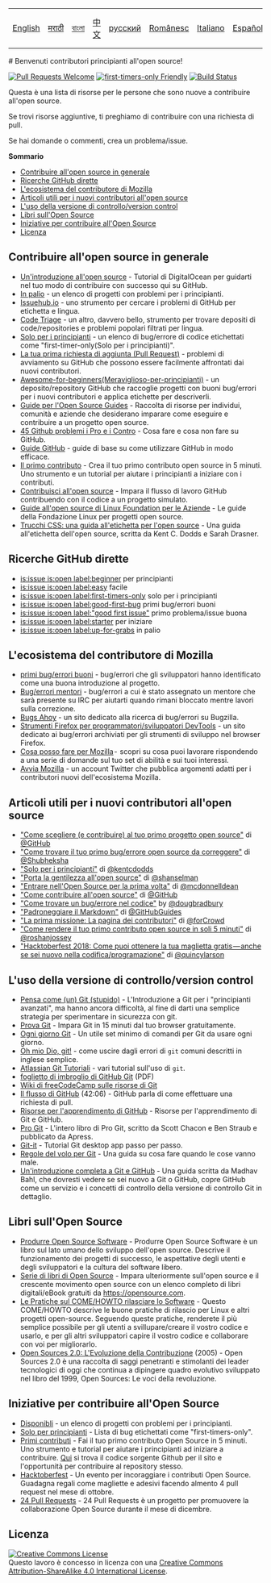 <table>
    <tr>
        <!-- Do not translate this table -->
        <td><a href="./README.md"> English </a></td>
        <td><a href="./README-MR.md"> मराठी </a></td>
        <td><a href="./README-BN.md"> বাংলা </a></td>
        <td><a href="./README-CN.md"> 中文 </a></td>
        <td><a href="./README-RU.md"> русский </a></td>
        <td><a href="./README-RO.md"> Românesc </a></td>
        <td><a href="./README-IT.md"> Italiano </a></td>
        <td><a href="./README-ES.md"> Español </a></td>
        <td><a href="./README-pt-BR.md"> Português (BR) </a></td>
        <td><a href="./README-DE.md"> Deutsch </a></td>
        <td><a href="./README-GR.md"> Ελληνικά </a></td>
        <td><a href="./README-FR.md"> Français </a></td>
        <td><a href="./README-TR.md"> Turkish </a></td>
        <td><a href="./README-KO.md"> 한국어 </a></td>
    </tr>
</table>
# Benvenuti contributori principianti all'open source!

[![Pull Requests Welcome](https://img.shields.io/badge/PRs-welcome-brightgreen.svg?style=flat)](http://makeapullrequest.com)
[![first-timers-only Friendly](https://img.shields.io/badge/first--timers--only-friendly-blue.svg)](http://www.firsttimersonly.com/)
[![Build Status](https://travis-ci.org/freeCodeCamp/how-to-contribute-to-open-source.svg?branch=master)](https://travis-ci.org/freeCodeCamp/how-to-contribute-to-open-source)

Questa è una lista di risorse per le persone che sono nuove a contribuire all'open source.

Se trovi risorse aggiuntive, ti preghiamo di contribuire con una richiesta di pull.

Se hai domande o commenti, crea un problema/issue.

**Sommario**
- [Contribuire all'open source in generale](#contribuire-allopen-source-in-generale)
- [Ricerche GitHub dirette](#ricerche-github-dirette)
- [L'ecosistema del contributore di Mozilla](#lecosistema-del-contributore-di-mozilla)
- [Articoli utili per i nuovi contributori all'open source](#articoli-utili-per-i-nuovi-contributori-allopen-source)
- [L'uso della versione di controllo/version control](#luso-della-versione-di-controlloversion-control)
- [Libri sull'Open Source](#libri-sullopen-source)
- [Iniziative per contribuire all'Open Source](#iniziative-open-source)
- [Licenza](#licenza)

## Contribuire all'open source in generale
- [Un'introduzione all'open source](https://www.digitalocean.com/community/tutorial_series/an-introduction-to-open-source) - Tutorial di DigitalOcean per guidarti nel tuo modo di contribuire con successo qui su GitHub.
- [In palio](http://up-for-grabs.net/#/) - un elenco di progetti con problemi per i principianti.
- [Issuehub.io](http://issuehub.pro/) - uno strumento per cercare i problemi di GitHub per etichetta e lingua.
- [Code Triage](https://www.codetriage.com/) - un altro, davvero bello, strumento per trovare depositi di code/repositories e problemi popolari filtrati per lingua.
- [Solo per i principianti](http://www.firsttimersonly.com/) - un elenco di bug/errore di codice etichettati come "first-timer-only(Solo per i principianti)".
- [La tua prima richiesta di aggiunta (Pull Request)](https://twitter.com/yourfirstpr) - problemi di avviamento su GitHub che possono essere facilmente affrontati dai nuovi contributori.
- [Awesome-for-beginners(Meraviglioso-per-principianti)](https://github.com/MunGell/awesome-for-beginners) - un deposito/repository GitHub che raccoglie progetti con buoni bug/errori per i nuovi contributori e applica etichette per descriverli.
- [Guide per l'Open Source Guides](https://opensource.guide/) - Raccolta di risorse per individui, comunità e aziende che desiderano imparare come eseguire e contribuire a un progetto open source.
- [45 Github problemi i Pro e i Contro](https://hackernoon.com/45-github-issues-dos-and-donts-dfec9ab4b612) - Cosa fare e cosa non fare su GitHub.
- [Guide GitHub](https://guides.github.com/) - guide di base su come utilizzare GitHub in modo efficace.
- [Il primo contributo](https://firstcontributions.github.io/) - Crea il tuo primo contributo open source in 5 minuti. Uno strumento e un tutorial per aiutare i principianti a iniziare con i contributi.
- [Contribuisci all'open source](https://github.com/danthareja/contribute-to-open-source) - Impara il flusso di lavoro GitHub contribuendo con il codice a un progetto simulato.
- [Guide all'open source di Linux Foundation per le Aziende](https://www.linuxfoundation.org/resources/open-source-guides/) - Le guide della Fondazione Linux per progetti open source.
- [Trucchi CSS: una guida all'etichetta per l'open source](https://css-tricks.com/open-source-etiquette-guidebook/) - Una guida all'etichetta dell'open source, scritta da Kent C. Dodds e Sarah Drasner.

## Ricerche GitHub dirette

- [is:issue is:open label:beginner](https://github.com/search?utf8=%E2%9C%93&q=is%3Aissue+is%3Aopen+label%3Abeginner) per principianti
- [is:issue is:open label:easy](https://github.com/search?utf8=%E2%9C%93&q=is%3Aissue+is%3Aopen+label%3Aeasy) facile
- [is:issue is:open label:first-timers-only](https://github.com/search?utf8=%E2%9C%93&q=is%3Aissue+is%3Aopen+label%3Afirst-timers-only) solo per i principianti
- [is:issue is:open label:good-first-bug](https://github.com/search?utf8=%E2%9C%93&q=is%3Aissue+is%3Aopen+label%3Agood-first-bug) primi bug/errori buoni
- [is:issue is:open label:"good first issue"](https://github.com/search?utf8=%E2%9C%93&q=is%3Aissue+is%3Aopen+label%3A"good+first+issue") primo problema/issue buona
- [is:issue is:open label:starter](https://github.com/search?utf8=%E2%9C%93&q=is%3Aissue+is%3Aopen+label%3Astarter) per iniziare
- [is:issue is:open label:up-for-grabs](https://github.com/search?utf8=%E2%9C%93&q=is%3Aissue+is%3Aopen+label%3Aup-for-grabs) in palio


## L'ecosistema del contributore di Mozilla
- [primi bug/errori buoni](https://bugzil.la/sw:%22[good%20first%20bug]%22&limit=0) - bug/errori che gli sviluppatori hanno identificato come una buona introduzione al progetto.
- [Bug/errori mentori](https://bugzilla.mozilla.org/buglist.cgi?quicksearch=mentor%3A%40) - bug/errori a cui è stato assegnato un mentore che sarà presente su IRC per aiutarti quando rimani bloccato mentre lavori sulla correzione.
- [Bugs Ahoy](http://www.joshmatthews.net/bugsahoy/) - un sito dedicato alla ricerca di bug/errori su Bugzilla.
- [Strumenti Firefox per programmatori/sviluppatori DevTools](http://firefox-dev.tools/) - un sito dedicato ai bug/errori archiviati per gli strumenti di sviluppo nel browser Firefox.
- [Cosa posso fare per Mozilla](http://whatcanidoformozilla.org/) -  scopri su cosa puoi lavorare rispondendo a una serie di domande sul tuo set di abilità e sui tuoi interessi.
- [Avvia Mozilla](https://twitter.com/StartMozilla) - un account Twitter che pubblica argomenti adatti per i contributori nuovi dell'ecosistema Mozilla.

## Articoli utili per i nuovi contributori all'open source
- ["Come scegliere (e contribuire) al tuo primo progetto open source"](https://github.com/collections/choosing-projects) di [@GitHub](https://github.com/github)
- ["Come trovare il tuo primo bug/errore open source da correggere"](https://medium.freecodecamp.org/finding-your-first-open-source-project-or-bug-to-work-on-1712f651e5ba#.slc8i2h1l) di [@Shubheksha](https://github.com/Shubheksha)
- ["Solo per i principianti"](https://kentcdodds.com/blog/first-timers-only) di [@kentcdodds](https://github.com/kentcdodds)
- ["Porta la gentilezza all'open source"](http://www.hanselman.com/blog/BringKindnessBackToOpenSource.aspx) di [@shanselman](https://github.com/shanselman)
- ["Entrare nell'Open Source per la prima volta"](https://www.nearform.com/blog/getting-into-open-source-for-the-first-time/) di [@mcdonnelldean](https://github.com/mcdonnelldean)
- ["Come contribuire all'open source"](https://opensource.guide/how-to-contribute/) di [@GitHub](https://github.com/github)
- ["Come trovare un bug/errore nel codice"](https://8thlight.com/blog/doug-bradbury/2016/06/29/how-to-find-bug-in-your-code.html) by [@dougbradbury](https://twitter.com/dougbradbury)
- ["Padroneggiare il Markdown"](https://guides.github.com/features/mastering-markdown/) di [@GitHubGuides](https://guides.github.com/)
- ["La prima missione: La pagina dei contributori"](https://medium.com/@forCrowd/first-mission-contributors-page-df24e6e70705#.2v2g0no29) di [@forCrowd](https://github.com/forCrowd)
- ["Come rendere il tuo primo contributo open source in soli 5 minuti"](https://medium.freecodecamp.org/how-to-make-your-first-open-source-contribution-in-just-5-minutes-aaad1fc59c9a) di [@roshanjossey](https://medium.freecodecamp.org/@roshanjossey)
- ["Hacktoberfest 2018: Come puoi ottenere la tua maglietta gratis — anche se sei nuovo nella codifica/programazione"](https://medium.freecodecamp.org/hacktoberfest-2018-how-you-can-get-your-free-shirt-even-if-youre-new-to-coding-96080dd0b01b) di [@quincylarson](https://medium.freecodecamp.org/@quincylarson)

## L'uso della versione di controllo/version control
- [Pensa come (un) Git (stupido)](https://think-like-a-git.net/) - L'Introduzione a Git per i "principianti avanzati", ma hanno ancora difficoltà, al fine di darti una semplice strategia per sperimentare in sicurezza con git.
- [Prova Git](https://try.github.io/) - Impara Git in 15 minuti dal tuo browser gratuitamente.
- [Ogni giorno Git](https://git-scm.com/docs/giteveryday) - Un utile set minimo di comandi per Git da usare ogni giorno.
- [Oh mio Dio, git!](http://ohshitgit.com/) - come uscire dagli errori di `git` comuni descritti in inglese semplice.
- [Atlassian Git Tutoriali](https://www.atlassian.com/git/tutorials/) - vari tutorial sull'uso di `git`.
- [foglietto di imbroglio  di GitHub Git](https://education.github.com/git-cheat-sheet-education.pdf) (PDF)
- [Wiki di freeCodeCamp sulle risorse di Git](https://www.freecodecamp.org/forum/t/wiki-git-resources/13136)
- [Il flusso di GitHub](https://www.youtube.com/watch?v=juLIxo42A_s) (42:06) - GitHub parla di come effettuare una richiesta di pull.
- [Risorse per l'apprendimento di GitHub](https://help.github.com/articles/git-and-github-learning-resources/) - Risorse per l'apprendimento di Git e GitHub.
- [Pro Git](https://git-scm.com/book/en/v2) - L'intero libro di Pro Git, scritto da Scott Chacon e Ben Straub e pubblicato da Apress.
- [Git-it](https://github.com/jlord/git-it-electron) - Tutorial Git desktop app passo per passo.
- [Regole del volo per Git](https://github.com/k88hudson/git-flight-rules) - Una guida su cosa fare quando le cose vanno male.
- [Un'introduzione completa a Git e GitHub](https://codeburst.io/git-good-part-a-e0d826286a2a) - Una guida scritta da Madhav Bahl, che dovresti vedere se sei nuovo a Git o GitHub, copre GitHub come un servizio e i concetti di controllo della versione di controllo Git in dettaglio.

## Libri sull'Open Source
- [Produrre Open Source Software](http://producingoss.com/) - Produrre Open Source Software è un libro sul lato umano dello sviluppo dell'open source. Descrive il funzionamento dei progetti di successo, le aspettative degli utenti e degli sviluppatori e la cultura del software libero.
- [Serie di libri di Open Source](https://opensource.com/resources/ebooks) - Impara ulteriormente sull'open source e il crescente movimento open source con un elenco completo di libri digitali/eBook gratuiti da https://opensource.com.
- [Le Pratiche sul COME/HOWTO rilasciare lo Software](http://en.tldp.org/HOWTO/Software-Release-Practice-HOWTO/) - Questo COME/HOWTO descrive le buone pratiche di rilascio per Linux e altri progetti open-source. Seguendo queste pratiche, renderete il più semplice possibile per gli utenti a svillupare/creare il vostro codice e usarlo, e per gli altri sviluppatori capire il vostro codice e collaborare con voi per migliorarlo.
- [Open Sources 2.0: L'Evoluzione della Contribuzione](https://archive.org/details/opensources2.000diborich) (2005) - Open Sources 2.0 è una raccolta di saggi penetranti e stimolanti dei leader tecnologici di oggi che continua a dipingere quadro evolutivo sviluppato nel libro del 1999, Open Sources: Le voci della revoluzione.

## Iniziative per contribuire all'Open Source
- [Disponibli](https://up-for-grabs.net/) - un elenco di progetti con problemi per i principianti.
- [Solo per principianti](https://www.firsttimersonly.com/) - Lista di bug etichettati come "first-timers-only".
- [Primi contributi](https://firstcontributions.github.io/) - Fai il tuo primo contributo Open Source in 5 minuti. Uno strumento e tutorial per aiutare i principianti ad iniziare a contribuire. [Qui](https://github.com/firstcontributions/first-contributions) si trova il codice sorgente Github per il sito e l'opportunità per contribuire al repository stesso.
- [Hacktoberfest](https://hacktoberfest.digitalocean.com/) - Un evento per incoraggiare i contributi Open Source. Guadagna regali come magliette e adesivi facendo almento 4 pull request nel mese di ottobre.
- [24 Pull Requests](https://24pullrequests.com) - 24 Pull Requests è un progetto per promuovere la collaborazione Open Source durante il mese di dicembre.

## Licenza
<a rel="license" href="http://creativecommons.org/licenses/by-sa/4.0/"><img alt="Creative Commons License" style="border-width:0" src="https://i.creativecommons.org/l/by-sa/4.0/88x31.png" /></a><br />Questo lavoro è concesso in licenza con una <a rel="license" href="http://creativecommons.org/licenses/by-sa/4.0/">Creative Commons Attribution-ShareAlike 4.0 International License</a>.
